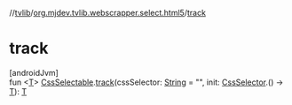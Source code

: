 //[tvlib](../../index.md)/[org.mjdev.tvlib.webscrapper.select.html5](index.md)/[track](track.md)

# track

[androidJvm]\
fun &lt;[T](track.md)&gt; [CssSelectable](../org.mjdev.tvlib.webscrapper.select/-css-selectable/index.md).[track](track.md)(cssSelector: [String](https://kotlinlang.org/api/latest/jvm/stdlib/kotlin/-string/index.html) = &quot;&quot;, init: [CssSelector](../org.mjdev.tvlib.webscrapper.select/-css-selector/index.md).() -&gt; [T](track.md)): [T](track.md)
